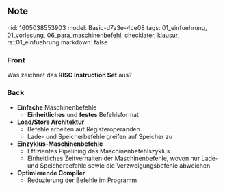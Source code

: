 ## Note
nid: 1605038553903
model: Basic-d7a3e-4ce08
tags: 01_einfuehrung, 01_vorlesung, 06_para_maschinenbefehl, checklater, klausur, rs::01_einfuehrung
markdown: false

### Front
<p>Was zeichnet das <b>RISC Instruction Set</b> aus?

### Back
<ul>
  <li><b>Einfache</b> Maschinenbefehle
  <ul>
    <li><b>Einheitliches</b> und <b>festes</b> Befehlsformat
  </ul>
  <li><b>Load/Store Architektur</b>
  <ul>
    <li>Befehle arbeiten auf Registeroperanden
    <li>Lade- und Speicherbefehle greifen auf Speicher zu
  </ul>
  <li><b>Einzyklus-Maschinenbefehle</b>
  <ul>
    <li>Effizientes Pipelining des Maschinenbefehlszyklus
    <li>Einheitliches Zeitverhalten der Maschinenbefehle, wovon nur
    Lade- und Speicherbefehle sowie die Verzweigungsbefehle
    abweichen
  </ul>
  <li><b>Optimierende Compiler</b>
  <ul>
    <li>Reduzierung der Befehle im Programm
  </ul>
</ul>
